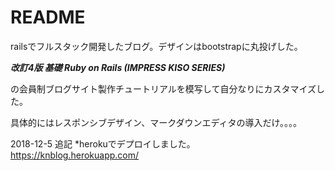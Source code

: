 # README

railsでフルスタック開発したブログ。デザインはbootstrapに丸投げした。

***改訂4版 基礎 Ruby on Rails (IMPRESS KISO SERIES)***

の会員制ブログサイト製作チュートリアルを模写して自分なりにカスタマイズした。

具体的にはレスポンシブデザイン、マークダウンエディタの導入だけ。。。。

2018-12-5 追記
*herokuでデプロイしました。
https://knblog.herokuapp.com/
